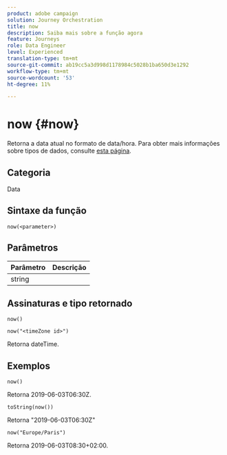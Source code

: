```yaml
---
product: adobe campaign
solution: Journey Orchestration
title: now
description: Saiba mais sobre a função agora
feature: Journeys
role: Data Engineer
level: Experienced
translation-type: tm+mt
source-git-commit: ab19cc5a3d998d1178984c5028b1ba650d3e1292
workflow-type: tm+mt
source-wordcount: '53'
ht-degree: 11%

---
```



# now {#now}

Retorna a data atual no formato de data/hora. Para obter mais informações sobre tipos de dados, consulte [esta página](../expression/data-types.md).

## Categoria

Data

## Sintaxe da função

`now(<parameter>)`

## Parâmetros

| Parâmetro | Descrição |
|--- |--- |
| string |  |

## Assinaturas e tipo retornado

`now()`

`now("<timeZone id>")`

Retorna dateTime.

## Exemplos

`now()`

Retorna 2019-06-03T06:30Z.

`toString(now())`

Retorna &quot;2019-06-03T06:30Z&quot;

`now("Europe/Paris")`

Retorna 2019-06-03T08:30+02:00.